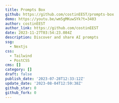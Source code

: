 ```yaml
---
title: Prompts Box
github: https://github.com/costinEEST/prompts-box
demo: https://youtu.be/wm5gMKuwSYk?t=3403
author: costinEEST
author_link: https://github.com/costinEEST
date: 2023-11-27T03:54:23.084Z
description: Discover and share AI prompts
ssg:
  - Nextjs
css:
  - Tailwind
  - PostCSS
cms: []
category: []
draft: false
publish_date: '2023-07-28T12:33:12Z'
update_date: '2023-08-04T12:59:38Z'
github_star: 0
github_fork: 0
---
```


